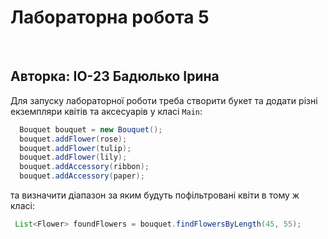 # **Лабораторна робота 5**

<br>

## Авторка: ІО-23 Бадюлько Ірина

Для запуску лабораторної роботи треба створити букет та додати різні екземпляри квітів та аксесуарів у класі `Main`:
```java
  Bouquet bouquet = new Bouquet();
  bouquet.addFlower(rose);
  bouquet.addFlower(tulip);
  bouquet.addFlower(lily);
  bouquet.addAccessory(ribbon);
  bouquet.addAccessory(paper);
```
та визначити діапазон за яким будуть пофільтровані квіти в тому ж класі:

```java
 List<Flower> foundFlowers = bouquet.findFlowersByLength(45, 55);
```
